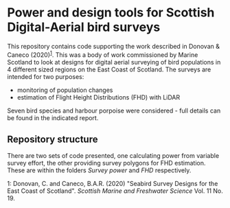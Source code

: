 # Power and design tools for Scottish Digital-Aerial bird surveys

This repository contains code supporting the work described in Donovan & Caneco (2020)<sup>[1](#footnote1)</sup>. This was a body of work commissioned by Marine Scotland to look at designs for digital aerial surveying of bird populations in 4 different sized regions on the East Coast of Scotland. The surveys are intended for two purposes:

* monitoring of population changes
* estimation of Flight Height Distributions (FHD) with LiDAR

Seven bird species and harbour porpoise were considered - full details can be found in the indicated report.

## Repository structure

There are two sets of code presented, one calculating power from variable survey effort, the other providing survey polygons for FHD estimation. These are within the folders _Survey power_ and _FHD_ respectively.


<a name="footnote1">1</a>: Donovan, C. and Caneco, B.A.R. (2020) "Seabird Survey Designs for the East Coast of Scotland". _Scottish Marine and Freshwater Science_ Vol. 11 No. 19.
